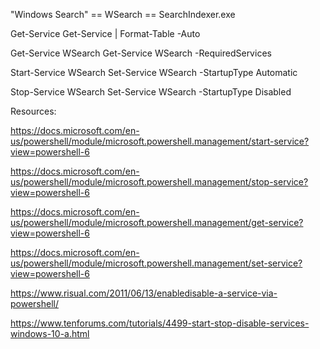 "Windows Search" == WSearch == SearchIndexer.exe

Get-Service
Get-Service | Format-Table -Auto

Get-Service WSearch
Get-Service WSearch -RequiredServices

Start-Service WSearch
Set-Service WSearch -StartupType Automatic

Stop-Service WSearch
Set-Service WSearch -StartupType Disabled

Resources:

https://docs.microsoft.com/en-us/powershell/module/microsoft.powershell.management/start-service?view=powershell-6

https://docs.microsoft.com/en-us/powershell/module/microsoft.powershell.management/stop-service?view=powershell-6

https://docs.microsoft.com/en-us/powershell/module/microsoft.powershell.management/get-service?view=powershell-6

https://docs.microsoft.com/en-us/powershell/module/microsoft.powershell.management/set-service?view=powershell-6

https://www.risual.com/2011/06/13/enabledisable-a-service-via-powershell/

https://www.tenforums.com/tutorials/4499-start-stop-disable-services-windows-10-a.html
